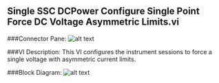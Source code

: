 ## **Single SSC DCPower Configure Single Point Force DC Voltage Asymmetric Limits.vi**
###Connector Pane:
![alt text](/SSC%20DCPower/Source/Constant%20Voltage/Single%20SSC%20DCPower%20Configure%20Single%20Point%20Force%20DC%20Voltage%20Asymmetric%20Limits.vic.png "Single SSC DCPower Configure Single Point Force DC Voltage Asymmetric Limits.vi connector pane")

###VI Description:
This VI configures the instrument sessions to force a single voltage with asymmetric current limits.

###Block Diagram:
![alt text](/SSC%20DCPower/Source/Constant%20Voltage/Single%20SSC%20DCPower%20Configure%20Single%20Point%20Force%20DC%20Voltage%20Asymmetric%20Limits.vid.png "Single SSC DCPower Configure Single Point Force DC Voltage Asymmetric Limits.vi block diagram")
